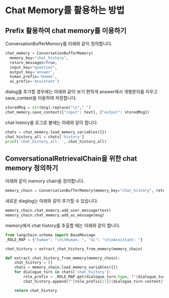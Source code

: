 # Chat Memory를 활용하는 방법

## Prefix 활용하여 chat memory를 이용하기

ConversationBufferMemory를 아래와 같이 정의합니다. 

```python
chat_memory = ConversationBufferMemory(
  memory_key="chat_history",
  return_messages=True,
  input_key="question",
  output_key='answer',
  human_prefix='Human',
  ai_prefix='Assistant')
```

dialog를 추가할 경우에는 아래와 같이 보기 편하게 answer에서 개행문자를 지우고 save_context을 이용하여 저장합니다.

```python
storedMsg = str(msg).replace("\n"," ") 
chat_memory.save_context({"input": text}, {"output": storedMsg})
```

chat history를 로그로 볼때는  아래와 같이 합니다.

```python
chats = chat_memory.load_memory_variables({})
chat_history_all = chats['history']
print('chat_history_all: ', chat_history_all)
```

## ConversationalRetrievalChain을 위한 chat memory 정의하기

아래와 같이 memory chain을 정의합니다.

```python
memory_chain = ConversationBufferMemory(memory_key="chat_history", return_messages=True)
```

새로운 diaglog는 아래와 같이 추가할 수 있습니다.

```python
memory_chain.chat_memory.add_user_message(text) 
memory_chain.chat_memory.add_ai_message(msg)    
```

memory에서 chat history를 추출할 때는 아래와 같이 합니다.

```python
from langchain.schema import BaseMessage
_ROLE_MAP = {"human": "\n\nHuman: ", "ai": "\n\nAssistant: "}

chat_history = extract_chat_history_from_memory(memory_chain)

def extract_chat_history_from_memory(memory_chain):
    chat_history = []
    chats = memory_chain.load_memory_variables({})    
    for dialogue_turn in chats['chat_history']:
        role_prefix = _ROLE_MAP.get(dialogue_turn.type, f"{dialogue_turn.type}: ")
        chat_history.append(f"{role_prefix[2:]}{dialogue_turn.content}")

    return chat_history
```

